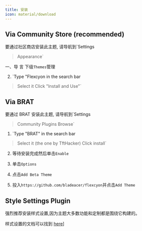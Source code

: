 ```yaml
---
title: 安装
icon: material/download
---
```


## Via Community Store (recommended)
要通过社区商店安装此主题, 请导航到`Settings
> Appearance`

一、导 言 下级`Themes`管理

2. `Type "Flexcyon in the search bar
> Select it
> Click "Install and Use"`

## Via BRAT
要通过 BRAT 安装此主题, 请导航到`Settings
> Community Plugins
> Browse` 

1. `Type "BRAT" in the search bar
> Select it (the one by TftHacker)
> Click install`

2. 等待安装完成然后单击`Enable`

3. 单击`Options`

4. 点击`Add Beta Theme`

 5. 投入`https://github.com/bladeacer/flexcyon`并点击`Add Theme`

## Style Settings Plugin
强烈推荐安装样式设置,因为主题大多数功能和定制都是围绕它构建的。

样式设置的文档可以找到 [here](../Styling/Style-Settings/index.md)]